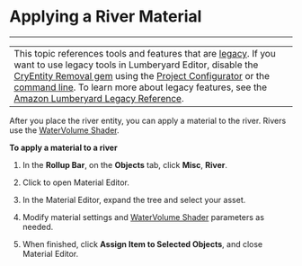# Applying a River Material<a name="terrain-rivers-material"></a>


****  

|  | 
| --- |
| This topic references tools and features that are [legacy](https://docs.aws.amazon.com/lumberyard/latest/userguide/ly-glos-chap.html#legacy)\. If you want to use legacy tools in Lumberyard Editor, disable the [CryEntity Removal gem](https://docs.aws.amazon.com/lumberyard/latest/userguide/gems-system-cryentity-removal-gem.html) using the [Project Configurator](https://docs.aws.amazon.com/lumberyard/latest/userguide/configurator-intro.html) or the [command line](https://docs.aws.amazon.com/lumberyard/latest/userguide/lmbr-exe.html)\. To learn more about legacy features, see the [Amazon Lumberyard Legacy Reference](https://docs.aws.amazon.com/lumberyard/latest/legacyreference/)\. | 

After you place the river entity, you can apply a material to the river\. Rivers use the [WaterVolume Shader](shader-ref-watervolume.md)\.

**To apply a material to a river**

1. In the **Rollup Bar**, on the **Objects** tab, click **Misc**, **River**\.

1. Click **<No Custom Material>** to open Material Editor\.

1. In the Material Editor, expand the tree and select your asset\.

1. Modify material settings and [WaterVolume Shader](shader-ref-watervolume.md) parameters as needed\.

1. When finished, click **Assign Item to Selected Objects**, and close Material Editor\.